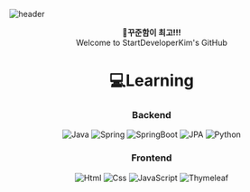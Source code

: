 ![header](https://capsule-render.vercel.app/api?type=waving&color=auto&height=210&section=header&text=Steady!!!&fontSize=70)

<div align="center">
  <b>💪꾸준함이 최고!!!</b>
  </br>
  Welcome to StartDeveloperKim's GitHub
</div>

<div align="center">
  <h1>💻Learning</h1>
  <h3>Backend</h3>

  <img alt="Java" src ="https://img.shields.io/badge/Java-blue.svg?&style=for-the-badge" /> <img alt="Spring" src ="https://img.shields.io/badge/Spring-6DB33F.svg?&style=for-the-badge&logo=Spring&logoColor=white" /> <img alt="SpringBoot" src ="https://img.shields.io/badge/SpringBoot-6DB33F.svg?&style=for-the-badge&logo=SpringBoot&logoColor=white" /> <img alt="JPA" src ="https://img.shields.io/badge/JPA-20336B.svg?&style=for-the-badge" /> ![Python](https://img.shields.io/badge/Python-3776AB?style=for-the-badge&logo=Python&logoColor=white)


<h3>Frontend</h3>
<img alt="Html" src ="https://img.shields.io/badge/HTML5-E34F26.svg?&style=for-the-badge&logo=HTML5&logoColor=white"/> <img alt="Css" src ="https://img.shields.io/badge/CSS3-1572B6.svg?&style=for-the-badge&logo=CSS3&logoColor=white"/> <img alt="JavaScript" src ="https://img.shields.io/badge/JavaScriipt-F7DF1E.svg?&style=for-the-badge&logo=JavaScript&logoColor=black"/> <img alt="Thymeleaf" src ="https://img.shields.io/badge/Thymeleaf-005F0F.svg?&style=for-the-badge&logo=Thymeleaf&logoColor=white"/>

 </div>
<!-- <p align="center">
  <img src="https://github-readme-stats.vercel.app/api?username=StartDeveloperKim&show_icons=true&theme=transparent" />
</p> -->




                                                                      
